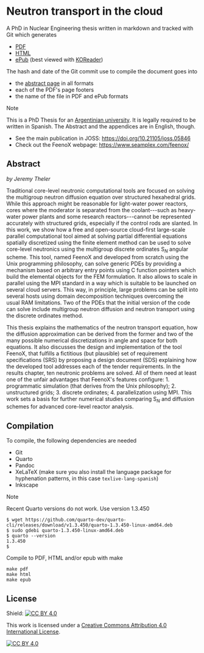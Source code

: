 # Neutron transport in the cloud

A PhD in Nuclear Engineering thesis written in markdown and tracked with Git which generates

 * [PDF](https://seamplex.com/thesis/pdf/)
 * [HTML](https://seamplex.com/thesis/html/)
 * [ePub](https://seamplex.com/thesis/epub/) (best viewed with [KOReader](https://koreader.rocks/))

The hash and date of the Git commit use to compile the document goes into

 * the [abstract page](https://seamplex.com/thesis/html/front/abstract.html) in all formats
 * each of the PDF's page footers
 * the name of the file in PDF and ePub formats

> [!NOTE]
> This is a PhD Thesis for an [Argentinian university](https://www.ib.edu.ar/english_version/Instituto_Balseiro.php).
> It is legally required to be written in Spanish.
> The Abstract and the appendices are in English, though.

 * See the main publication in JOSS: <https://doi.org/10.21105/joss.05846>
 * Check out the FeenoX webpage: <https://www.seamplex.com/feenox/>


## Abstract


_by Jeremy Theler_


Traditional core-level neutronic computational tools are focused on solving the multigroup neutron diffusion equation over structured hexahedral grids. 
While this approach might be reasonable for light-water power reactors, cores where the moderator is separated from the coolant---such as heavy-water power plants and some research reactors---cannot be represented accurately with structured grids, especially if the control rods are slanted.
In this work, we show how a free and open-source cloud-first large-scale parallel computational tool aimed at solving partial differential equations spatially discretized using the finite element method can be used to solve core-level neutronics using the multigroup discrete ordinates S$_N$ angular scheme.
This tool, named FeenoX and developed from scratch using the Unix programming philosophy, can solve generic PDEs by providing a mechanism based on arbitrary entry points using C function pointers which build the elemental objects for the FEM formulation.
It also allows to scale in parallel using the MPI standard in a way which is suitable to be launched on several cloud servers.
This way, in principle, large problems can be split into several hosts using domain decomposition techniques overcoming the usual RAM limitations.
Two of the PDEs that the initial version of the code can solve include multigroup neutron diffusion and neutron transport using the discrete ordinates method.

This thesis explains the mathematics of the neutron transport equation, how the diffusion approximation can be derived from the former and two of the many possible numerical discretizations in angle and space for both equations. It also discusses the design and implementation of the tool FeenoX, that fulfills a fictitious (but plausible) set of requirement specifications (SRS) by proposing a design document (SDS) explaining how the developed tool addresses each of the tender requirements.
In the results chapter, ten neutronic problems are solved. All of them need at least one of the unfair advantages that FeenoX's features configure: 1. programmatic simulation (that derives from the Unix philosophy); 2. unstructured grids; 3. discrete ordinates; 4. parallelization using MPI.
This work sets a basis for further numerical studies comparing S$_N$ and diffusion schemes for advanced core-level reactor analysis.

## Compilation

To compile, the following dependencies are needed

 * Git
 * Quarto 
 * Pandoc
 * XeLaTeX (make sure you also install the language package for hyphenation patterns, in this case `texlive-lang-spanish`)
 * Inkscape

> [!NOTE]
> Recent Quarto versions do not work.
> Use version 1.3.450
>
> ```
> $ wget https://github.com/quarto-dev/quarto-cli/releases/download/v1.3.450/quarto-1.3.450-linux-amd64.deb
> $ sudo gdebi quarto-1.3.450-linux-amd64.deb
> $ quarto --version
> 1.3.450
> $
> ``` 
 
 
Compile to PDF, HTML and/or epub with make

```
make pdf
make html
make epub
```

 
## License
 
Shield: [![CC BY 4.0][cc-by-shield]][cc-by]

This work is licensed under a
[Creative Commons Attribution 4.0 International License][cc-by].

[![CC BY 4.0][cc-by-image]][cc-by]

[cc-by]: http://creativecommons.org/licenses/by/4.0/
[cc-by-image]: https://i.creativecommons.org/l/by/4.0/88x31.png
[cc-by-shield]: https://img.shields.io/badge/License-CC%20BY%204.0-lightgrey.svg 
